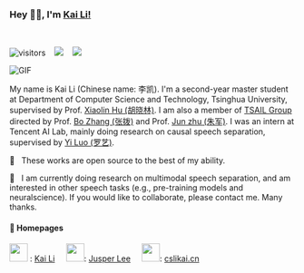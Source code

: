 ### Hey 👋🏽, I'm [Kai Li!](https://cslikai.cn) 

<br/>

![visitors](https://visitor-badge.laobi.icu/badge?page_id=JusperLee.JusperLee)&nbsp;&nbsp;&nbsp; ![](https://img.shields.io/github/followers/JusperLee?color=pink
)&nbsp;&nbsp;&nbsp; ![](https://img.shields.io/github/stars/JusperLee?logo=github&color=pink) 

<img alt="GIF" src="https://media.giphy.com/media/836HiJc7pgzy8iNXCn/giphy.gif" />

My name is Kai Li (Chinese name: 李凯). I'm a second-year master student at Department of Computer Science and Technology, Tsinghua University, supervised by Prof. [Xiaolin Hu (胡晓林)](http://www.xlhu.cn/). I am also a member of [TSAIL Group](https://ml.cs.tsinghua.edu.cn/) directed by Prof. [Bo Zhang (张拨)](https://www.cs.tsinghua.edu.cn/info/1121/3552.htm) and Prof. [Jun zhu (朱军)](https://ml.cs.tsinghua.edu.cn/~jun/index.shtml). I was an intern at Tencent AI Lab, mainly doing research on causal speech separation, supervised by [Yi Luo (罗艺)](https://scholar.google.com/citations?user=OSM9xooAAAAJ&hl=en).

🤗 &nbsp; These works are open source to the best of my ability.

🤗 &nbsp; I am currently doing research on multimodal speech separation, and am interested in other speech tasks (e.g., pre-training models and neuralscience). If you would like to collaborate, please contact me. Many thanks.

#### **:bookmark: Homepages**

<img height="32" width="32" src="https://unpkg.com/simple-icons@v9/icons/linkedin.svg" /> : [Kai Li](https://www.linkedin.com/in/%E5%87%AF-%E6%9D%8E-0bb2451a4) &nbsp;&nbsp;&nbsp;   <img height="32" width="32" src="https://unpkg.com/simple-icons@v9/icons/zhihu.svg" />: [Jusper Lee](https://www.zhihu.com/people/li-kai-34-50) &nbsp;&nbsp;&nbsp;   <img height="32" width="32" src="https://unpkg.com/simple-icons@v9/icons/rome.svg" />: [cslikai.cn](https://cslikai.cn)

